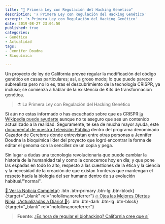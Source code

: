 ```yaml
---
title: "📰 Primera Ley con Regulación del Hacking Genético"
description: '⚗ Primera Ley con Regulación del Hacking Genético'
excerpt: '⚗ Primera Ley con Regulación del Hacking Genético'
date: 2019-08-27 23:04:50
published: true
categories:
- Genética
- Actualidad
tags:
- Jennifer Doudna
- Bioquímica

---
```


Un proyecto de ley de California prevee regular la modificación del código genético en casas particulares; así, a groso modo; lo que puede parecer subrealista pero no lo es, tras el descubrimiento de la tecnología CRISPR, ya incluso; se comienza a hablar de la existencia de Kits de transformación genética.

> ⚗ La Primera Ley con Regulación del Hacking Genético

Si aún no estas informado o has escuchado sobre que es CRISPR [la Wikipedia puede ayudarte](https://es.wikipedia.org/wiki/CRISPR) aunque no te aseguro que sea un contenido actualizado a la realidad. Seguramente, te sea de mucha mayor ayuda, este [ documental de nuestra Televisión Pública](http://www.rtve.es/alacarta/videos/el-cazador-de-cerebros/cazador-cerebros-hacking-life/4330562/) dentro del programa denominado Cazador de Cerebros donde entrevistan entre otras personas a Jennifer Doudna la bioquímica líder del proyecto que logró encontrar la forma de editar el genoma con la sencillez de un copia y pega.

Sin lugar a dudas una tecnología revolucionaria que puede cambiar la historia de la humanidad tal y como la conocemos hoy en día; y que pone las espadas en todo lo alto, respecto a las cuestiones de la ética y la ciencia y la necesidad de la creación de que existan fronteras que mantengan el respeto hacía la biología del ser humano dentro de su evolución habitual/"normal".

[📰 Ver la Noticia Completa](https://www.vox.com/future-perfect/2019/8/13/20802059/california-crispr-biohacking-illegal-josiah-zayner){: .btn .btn-primary .btn-lg .btn-block}{:target="_blank" rel="nofollow,noreferrer"}
[🔥 Ojea las Mejores Ofertas Ninja, ¡Actualizadas a Diario! 🎁](https://www.amazon.es/shop/cibercursos){: .btn .btn-dark .btn-lg .btn-block}{:target="_blank" rel="nofollow,noreferrer"}

> **Fuente**: [¿Es hora de regular el biohacking? California cree que sí](https://www.vox.com/future-perfect/2019/8/13/20802059/california-crispr-biohacking-illegal-josiah-zayner "¿Es hora de regular el biohacking? California cree que sí")